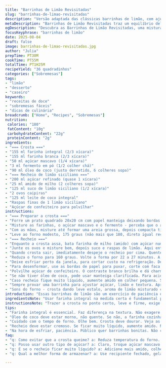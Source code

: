```yaml
---
title: "Barrinhas de Limão Revisitadas"
slug: "barrinhas-de-limao-revisitadas"
description: "Versão adaptada das clássicas barrinhas de limão, com ajustes na crosta e recheio para um toque pessoal e prático. A crosta troca a farinha tradicional por metade integral e um toque de açúcar mascavo para cor e sabor mais terroso. A manteiga vira óleo de coco, ótima para quem busca subtileza e textura quebradiça. O recheio perde o creme para virar leite de coco, junto com raspas e suco de limão siciliano, que trazem acidez vibrante. A receita orienta a usar sinais visuais de forno e textura para saber o ponto, mais confiável que tempo exato. Resultado são 36 quadradinhos que equilibram doce e azedo, e textura macia. Um desafio com retornos deliciosos na cozinha."
metaDescription: "Barrinhas de Limão Revisitadas traz um equilíbrio delicioso entre doce e azedo com crosta crocante e recheio leve de limão siciliano."
ogDescription: "Descubra as Barrinhas de Limão Revisitadas, uma mistura perfeita de sabores e texturas com toques de saúde e tropicalidade."
focusKeyphrase: "barrinhas de limão"
date: 2025-08-04
draft: false
image: barrinhas-de-limao-revisitadas.jpg
author: "Julia"
prepTime: PT30M
cookTime: PT55M
totalTime: PT1H25M
recipeYield: "36 quadradinhos"
categories: ["Sobremesas"]
tags:
- "limão"
- "desserto"
- "caseiro"
keywords:
- "receitas de doce"
- "sobremesas fáceis"
- "dicas de culinária"
breadcrumb: ["Home", "Recipes", "Sobremesas"]
nutrition: 
 calories: "180"
 fatContent: "10g"
 carbohydrateContent: "22g"
 proteinContent: "2g"
ingredients:
- "=== Crosta ==="
- "155 ml farinha integral (2/3 xícara)"
- "155 ml farinha branca (2/3 xícara)"
- "50 ml açúcar mascavo (1/4 xícara)"
- "3 ml fermento em pó (1/2 colher chá)"
- "90 ml óleo de coco (justo derretido, 6 colheres sopa)"
- "=== Recheio de limão siciliano ==="
- "200 ml açúcar refinado (quase 1 xícara)"
- "25 ml amido de milho (2 colheres sopa)"
- "125 ml suco de limão siciliano (1/2 xícara)"
- "2 ovos caipiras"
- "125 ml leite de coco integral"
- "Raspas finas de 1 limão siciliano"
- "Açúcar de confeiteiro para polvilhar"
instructions:
- "=== Preparar a crosta ==="
- "Forre um prato quadrado 20x20 cm com papel manteiga deixando bordas para puxar a massa depois. Nada de untar, deixa grudar vai facilitar."
- "Misture as farinhas, o açúcar mascavo e o fermento - perceba que o açúcar mascavo dá um tom mais marrom e um aroma mais caramelo. O óleo de coco deve estar só líquido, não quente, senão estraga a farinha."
- "Com as mãos, misture até formar uma areia grossa, depois compacta tipo farelo de pão. Compressão é a alma da crosta bonita. Pressione firme no fundo com a palma da mão - massa uniforme é segurança contra queimar."
- "Leve ao forno modesto, 175 graus (não mais que 180, direto igual receita original pode endurecer), por 28 a 33 minutos. Observe bordas começando a escurecer, centro firme ao toque. Deve parecer resistência mas não queimada. Se borbulhar, talvez cravou óleo demais."
- "=== Recheio ==="
- "Enquanto a crosta assa, bata farinha de milho (amido) com açúcar numa tigela."
- "Junte os ovos e misture bem, depois suco e raspas de limão. Aqui entra o leite de coco em vez da nata - fica mais leve, uma experiência fresca, mas quem quiser pode substituir por creme de leite. Sempre respeite a textura: quer líquido, porém levemente espesso. O amido estabiliza."
- "Quando crosta sair, imediatamente despeje o recheio por cima. Quente ajuda a aderir."
- "Reduza o forno para 160 graus. Volte a forma por 22 a 27 minutos. A dica é: os cantos firmam primeiro, centro deve tremer levemente tipo gelatina mole. Não deixe ficar totalmente duro, seca na hora de resfriar."
- "Deixe esfriar perto da janela, para cortar custo na refrigeração. Depois cubra com filme plástico e guarde na geladeira ao menos 3 horas, ideal umas 4, até firme e fácil de cortar. A textura vai doçurando e harmonizando o azedinho do limão."
- "Para desenformar, use as bordas de papel para puxar, corte com faca afiada em quadrados uniformes. Sempre limpe a faca entre os cortes para evitar massa grudada."
- "Polvilhe açúcar de confeiteiro. O contraste branco brilha e dá charme, e o açúcar também suaviza um pouco a acidez intensa. Sirva em temperatura ambiente ou frio."
- "Se não tiver óleo de coco, pode usar manteiga clarificada. Para acidez menos intensa, reduza a quantidade de suco em 10 ml e aumente o açúcar em 20 ml."
- "Caso recheio fique muito líquido, aumente amido em colher pequena. Se crosta ficar dura, experimente diminuir tempo no forno ou dar uma leve descansada na massa antes de assar."
- "Sempre provar uma barrinha para ajustar açúcar, limão e textura. Aprendi que forno varia, olhar cor e textura vale mais que tempo exato. Um som estalado quando toca crosta é indício que está no ponto."
- "Sons do forno - crosta dando leve estalo, aroma de limão misturado com doce queimado do açúcar mascavo, faz cozinha ficar convidativa. Rigor nas medidas?Nem tanto, tradição pede olhar, sentir, conhecer massa e recheio."
introduction: "Essas barrinhas de limão são um exercício de paciência e observação. Troquei a farinha branca aos poucos por integral para um fundo mais rústico. Manteiga virou óleo de coco para uma crosta que esfarela na boca sem pesar. O recheio de limão ganha leveza com o leite de coco e um toque de amido que evita que vire uma baba. Sempre fui da teoria que cozinha não pode ser só seguir receita, tem que sentir – quando a crosta dobra cor e cheiro, quando o recheio não é líquido demais. Aprendi mexendo com diferentes fornos e ingredientes e trouxe esse equilíbrio, com ajustes, para um resultado que cativa a vista e o paladar."
ingredientsNote: "Usar farinha integral na medida certa é fundamental para não perder a textura crocante. O açúcar mascavo precisa estar bem dissolvido para não criar grumos e transformar o sabor da crosta. O óleo de coco deve estar líquido, não quente, para não alterar a farinha – isso acontece porque o óleo quando quente cozinha a farinha, atrapalhando a textura final. Para o recheio, amido de milho é o segredo para estabilidade; se quiser mais firme, aumenta a dose com cuidado. O limão siciliano traz acidez mais aromática, mas pode usar lima ou outro tipo, ajustando o açúcar. O leite de coco é substituto leve do creme, oferece um frescor e um toque tropical. Fácil de achar, ótimo substituto para quem evita lactose."
instructionsNote: "Trazer a crosta no ponto certo, leve e firme, exige atenção no momento inicial. O segredo é pressionar com a mão para não ficar esfarelando demais. Fornos nem sempre são iguais; o tempo indicado é guia, o que importa é que a crosta ganhe cor dourada e cheiro de noz. Para o recheio, bater manualmente evita incorporar ar demais – assim o recheio fica denso e estável. Derramar rápido na crosta quente favorece aderência e final firmeza. A redução do forno é uma estratégia para cozinhar o recheio sem que a crosta queime. O recheio deve estar firme nas bordas, um pouco trêmulo no meio, sinal de que ainda vai firmar no frio. Paciência é necessária para resfriar bem; cortar quente é receita para desastre. Limpar faca entre cortes evita borrões e retém a apresentação. Polvilhar açúcar de confeiteiro no fim dá charme e sabor na medida."
tips:
- "Farinha integral é essencial. Faz diferença na textura. Não exagere. Se ficar muito, a crosta perde crocância. Sugiro começar com metade e ajustar."
- "Óleo de coco deve estar morno, não quente. Se não, a farinha cozinha. Essa mudança estraga a crosta. A crosta precisa ficar perfeita, esfarelando na boca."
- "Cuidado com o tempo de forno. Olhe bem. Crosta deve dourar. Veja as bordas. Não deixe muito tempo. Se passar, endurece. Aprendi isso da pior forma."
- "Recheio deve estar cremoso. Se ficar muito líquido, aumente amido. Não pode ser baba. Um truque: bata a mistura devagar, assim não incorpora ar demais e fica perfeito."
- "Na hora de esfriar, paciência. Público quer barrinhas bonitas. Não corte quente, vai esfarelar. O sabor muda também. Resfriar bem é fundamental."
faq:
- "q: Como evitar que a crosta queime? a: Reduza temperatura do forno. Observe cor. Crosta deve estalar levemente. Aroma de caramelo é sinal de que está no ponto."
- "q: Posso usar outro tipo de açúcar? a: Claro, troque açúcar mascavo pelo refinado ou demerara. Faz diferença no sabor e na cor. Adapta bem a receita."
- "q: E se o recheio ficar muito líquido? a: Adicione mais amido, colher pequena. Se ainda assim não funcionar, bata mais a mistura para incorporar melhor."
- "q: Qual a melhor forma de armazenar? a: Use recipiente fechado, geladeira é o ideal. Dura até 5 dias assim. Pode congelar, mas textura muda um pouco."

---
```

